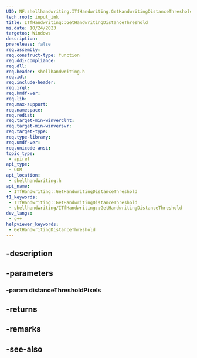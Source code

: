 ```yaml
---
UID: NF:shellhandwriting.ITfHandwriting.GetHandwritingDistanceThreshold
tech.root: input_ink
title: ITfHandwriting::GetHandwritingDistanceThreshold
ms.date: 10/24/2023
targetos: Windows
description: 
prerelease: false
req.assembly: 
req.construct-type: function
req.ddi-compliance: 
req.dll: 
req.header: shellhandwriting.h
req.idl: 
req.include-header: 
req.irql: 
req.kmdf-ver: 
req.lib: 
req.max-support: 
req.namespace: 
req.redist: 
req.target-min-winverclnt: 
req.target-min-winversvr: 
req.target-type: 
req.type-library: 
req.umdf-ver: 
req.unicode-ansi: 
topic_type:
 - apiref
api_type:
 - COM
api_location:
 - shellhandwriting.h
api_name:
 - ITfHandwriting::GetHandwritingDistanceThreshold
f1_keywords:
 - ITfHandwriting::GetHandwritingDistanceThreshold
 - shellhandwriting/ITfHandwriting::GetHandwritingDistanceThreshold
dev_langs:
 - c++
helpviewer_keywords:
 - GetHandwritingDistanceThreshold
---
```


## -description

## -parameters

### -param distanceThresholdPixels

## -returns

## -remarks

## -see-also

